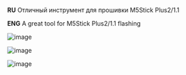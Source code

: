 **RU**
Отличный инструмент для прошивки M5Stick Plus2/1.1

**ENG**
A great tool for M5Stick Plus2/1.1 flashing

![image](https://github.com/user-attachments/assets/4215df36-0e6a-4973-80bf-a1aaa3940ae9)

![image](https://github.com/user-attachments/assets/9e684f77-0676-4fb3-9569-8d02bcdd82f5)

![image](https://github.com/user-attachments/assets/f899be4f-3151-43bb-b405-15a93c5a69da)
